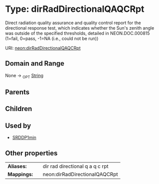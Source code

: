 
# Type: dirRadDirectionalQAQCRpt


Direct radiation quality assurance and quality control report for the directional response test, which indicates  whether the Sun's zenith angle was outside of the specified thresholds, detailed in NEON.DOC.000815 (1=fail, 0=pass, -1=NA (i.e., could not be run))

URI: [neon:dirRadDirectionalQAQCRpt](https://data.neonscience.org/dirRadDirectionalQAQCRpt)


## Domain and Range

None ->  <sub>OPT</sub> [String](types/String.md)

## Parents


## Children


## Used by

 * [SRDDP1min](SRDDP1min.md)

## Other properties

|  |  |  |
| --- | --- | --- |
| **Aliases:** | | dir rad directional q a q c rpt |
| **Mappings:** | | neon:dirRadDirectionalQAQCRpt |

